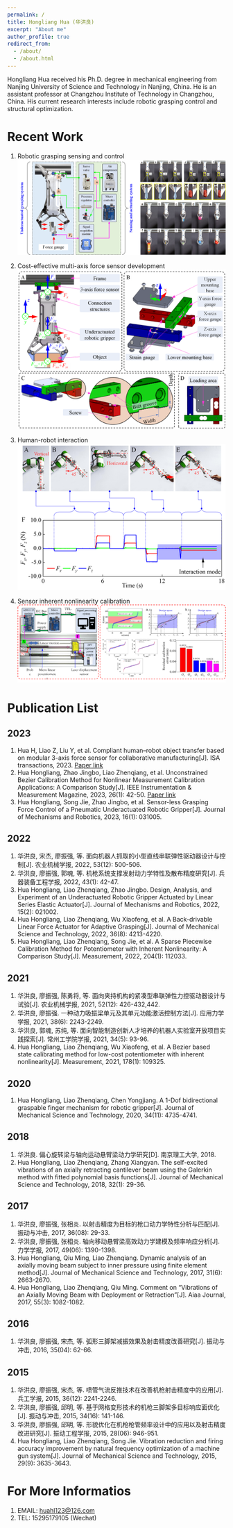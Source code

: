 ```yaml
---
permalink: /
title: Hongliang Hua (华洪良)
excerpt: "About me"
author_profile: true
redirect_from: 
  - /about/
  - /about.html
---
```

Hongliang Hua received his Ph.D. degree in mechanical engineering from Nanjing University of Science and Technology in Nanjing, China. He is an assistant professor at Changzhou Institute of Technology in Changzhou, China. His current research interests include robotic grasping control and structural optimization.

# Recent Work

1. Robotic grasping sensing and control
![figure](/images/project_RoboticGraspingControl.png)

1. Cost-effective multi-axis force sensor development
![figure](/images/project_CostEffectiveForceSensor.png)

1. Human-robot interaction
![figure](/images/project_HumanRobotInteraction.png)

1. Sensor inherent nonlinearity calibration
![figure](/images/project_sensorCalibration.png)



# Publication List

## 2023
  1. Hua H, Liao Z, Liu Y, et al. Compliant human–robot object transfer based on modular 3-axis force sensor for collaborative manufacturing[J]. ISA transactions, 2023. [Paper link](https://www.sciencedirect.com/science/article/abs/pii/S0019057823003105)
  1. Hua Hongliang, Zhao Jingbo, Liao Zhenqiang, et al. Unconstrained Bezier Calibration Method for Nonlinear Measurement Calibration Applications: A Comparison Study[J]. IEEE Instrumentation & Measurement Magazine, 2023, 26(1): 42-50. [Paper link](https://ieeexplore.ieee.org/abstract/document/10034970)
  1. Hua Hongliang, Song Jie, Zhao Jingbo, et al. Sensor-less Grasping Force Control of a Pneumatic Underactuated Robotic Gripper[J]. Journal of Mechanisms and Robotics, 2023, 16(1): 031005.
  
## 2022
  1. 华洪良, 宋杰, 廖振强, 等. 面向机器人抓取的小型直线串联弹性驱动器设计与控制[J]. 农业机械学报, 2022, 53(12): 500-506.
  2. 华洪良, 廖振强, 郭魂, 等. 机枪系统支撑发射动力学特性及散布精度研究[J]. 兵器装备工程学报, 2022, 43(1): 42-47.
  3. Hua Hongliang, Liao Zhenqiang, Zhao Jingbo. Design, Analysis, and Experiment of an Underactuated Robotic Gripper Actuated by Linear Series Elastic Actuator[J]. Journal of Mechanisms and Robotics, 2022, 15(2): 021002.
  4. Hua Hongliang, Liao Zhenqiang, Wu Xiaofeng, et al. A Back-drivable Linear Force Actuator for Adaptive Grasping[J]. Journal of Mechanical Science and Technology, 2022, 36(8): 4213-4220.
  5. Hua Hongliang, Liao Zhenqiang, Song Jie, et al. A Sparse Piecewise Calibration Method for Potentiometer with Inherent Nonlinearity: A Comparison Study[J]. Measurement, 2022, 204(1): 112033.
  
## 2021
  1. 华洪良, 廖振强, 陈勇将, 等. 面向夹持机构的紧凑型串联弹性力控驱动器设计与试验[J]. 农业机械学报, 2021, 52(12): 426-432,442.
  2. 华洪良, 廖振强. 一种动力吸振梁单元及其单元功能激活控制方法[J]. 应用力学学报, 2021, 38(6): 2243-2249.
  3. 华洪良, 郭魂, 苏纯, 等. 面向智能制造创新人才培养的机器人实验室开放项目实践探索[J]. 常州工学院学报, 2021, 34(5): 93-96.
  4. Hua Hongliang, Liao Zhenqiang, Wu Xiaofeng, et al. A Bezier based state calibrating method for low-cost potentiometer with inherent nonlinearity[J]. Measurement, 2021, 178(1): 109325.
  
## 2020
  1. Hua Hongliang, Liao Zhenqiang, Chen Yongjiang. A 1-Dof bidirectional graspable finger mechanism for robotic gripper[J]. Journal of Mechanical Science and Technology, 2020, 34(11): 4735-4741.
  
## 2018
  1. 华洪良. 偏心旋转梁与轴向运动悬臂梁动力学研究[D]. 南京理工大学, 2018.
  2. Hua Hongliang, Liao Zhenqiang, Zhang Xiangyan. The self-excited vibrations of an axially retracting cantilever beam using the Galerkin method with fitted polynomial basis functions[J]. Journal of Mechanical Science and Technology, 2018, 32(1): 29-36.
  
## 2017
  1. 华洪良, 廖振强, 张相炎. 以射击精度为目标的枪口动力学特性分析与匹配[J]. 振动与冲击, 2017, 36(08): 29-33.
  2. 华洪良, 廖振强, 张相炎. 轴向移动悬臂梁高效动力学建模及频率响应分析[J]. 力学学报, 2017, 49(06): 1390-1398.
  3. Hua Hongliang, Qiu Ming, Liao Zhenqiang. Dynamic analysis of an axially moving beam subject to inner pressure using finite element method[J]. Journal of Mechanical Science and Technology, 2017, 31(6): 2663-2670.
  4. Hua Hongliang, Liao Zhenqiang, Qiu Ming. Comment on “Vibrations of an Axially Moving Beam with Deployment or Retraction”[J]. Aiaa Journal, 2017, 55(3): 1082-1082.
  
## 2016
  1. 华洪良, 廖振强, 宋杰, 等. 弧形三脚架减振效果及射击精度改善研究[J]. 振动与冲击, 2016, 35(04): 62-66.
  
## 2015
  1. 华洪良, 廖振强, 宋杰, 等. 喷管气流反推技术在改善机枪射击精度中的应用[J]. 兵工学报, 2015, 36(12): 2241-2246.
  2. 华洪良, 廖振强, 邱明, 等. 基于网格变形技术的机枪三脚架多目标响应面优化[J]. 振动与冲击, 2015, 34(16): 141-146.
  3. 华洪良, 廖振强, 邱明, 等. 形貌优化在机枪枪管频率设计中的应用以及射击精度改进研究[J]. 振动工程学报, 2015, 28(06): 946-951.
  4. Hua Hongliang, Liao Zhenqiang, Song Jie. Vibration reduction and firing accuracy improvement by natural frequency optimization of a machine gun system[J]. Journal of Mechanical Science and Technology, 2015, 29(9): 3635-3643.

# For More Informatios
1. EMAIL: huahl123@126.com
2. TEL: 15295179105 (Wechat)